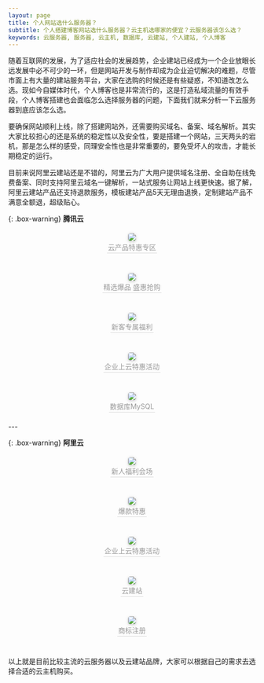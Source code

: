 ```yaml
---
layout: page
title: 个人网站选什么服务器？
subtitle: 个人搭建博客网站选什么服务器？云主机选哪家的便宜？云服务器该怎么选？
keywords: 云服务器, 服务器, 云主机, 数据库, 云建站, 个人建站, 个人博客
---
```



随着互联网的发展，为了适应社会的发展趋势，企业建站已经成为一个企业放眼长远发展中必不可少的一环，但是网站开发与制作却成为企业迫切解决的难题，尽管市面上有大量的建站服务平台，大家在选购的时候还是有些疑惑，不知道改怎么选。现如今自媒体时代，个人博客也是非常流行的，这是打造私域流量的有效手段，个人博客搭建也会面临怎么选择服务器的问题，下面我们就来分析一下云服务器到底应该怎么选。

要确保网站顺利上线，除了搭建网站外，还需要购买域名、备案、域名解析。其实大家比较担心的还是系统的稳定性以及安全性，要是搭建一个网站，三天两头的宕机，那是怎么样的感受，同理安全性也是非常重要的，要免受坏人的攻击，才能长期稳定的运行。

目前来说阿里云建站还是不错的，阿里云为广大用户提供域名注册、全自助在线免费备案、同时支持阿里云域名一键解析，一站式服务让网站上线更快速。据了解，阿里云建站产品还支持退款服务，模板建站产品5天无理由退换，定制建站产品不满意全额退，超级贴心。

{: .box-warning}
**腾讯云**

<!--云产品特惠专区-->
<center style="margin-bottom: 40px; margin-top: 20px">
	<a target="_blank"  href="https://url.cn/LoXI0x4U">
    <img style="border-radius: 0.3125em;
    box-shadow: 0 2px 4px 0 rgba(34,36,38,.12),0 2px 10px 0 rgba(34,36,38,.08);" 
    src="https://s1.ax1x.com/2022/09/27/xeMpj0.jpg">
    <br>
    <div style="color:orange; border-bottom: 1px solid #d9d9d9;
    display: inline-block;
    color: #999;
    padding: 2px;">云产品特惠专区</div>
    </a>
</center>

<!--精选爆品 盛惠抢购-->
<center style="margin-bottom: 20px; margin-top: 40px">
	<a target="_blank"  href="https://url.cn/i4j22S0n">
    <img style="border-radius: 0.3125em;
    box-shadow: 0 2px 4px 0 rgba(34,36,38,.12),0 2px 10px 0 rgba(34,36,38,.08);" 
    src="https://s1.ax1x.com/2022/09/28/xeMfbT.jpg">
    <br>
    <div style="color:orange; border-bottom: 1px solid #d9d9d9;
    display: inline-block;
    color: #999;
    padding: 2px;">精选爆品 盛惠抢购</div>
    </a>
</center>


<!--新客专属福利-->
<center style="margin-bottom: 20px; margin-top: 40px">
	<a target="_blank"  href="https://url.cn/Rm1SBHxo">
    <img style="border-radius: 0.3125em;
    box-shadow: 0 2px 4px 0 rgba(34,36,38,.12),0 2px 10px 0 rgba(34,36,38,.08);" 
    src="https://s1.ax1x.com/2022/09/28/xeMbx1.jpg">
    <br>
    <div style="color:orange; border-bottom: 1px solid #d9d9d9;
    display: inline-block;
    color: #999;
    padding: 2px;">新客专属福利</div>
    </a>
</center>

<!--企业上云特惠活动-->
<center style="margin-bottom: 20px; margin-top: 40px">
	<a target="_blank"  href="https://url.cn/lEbLGlEN">
    <img style="border-radius: 0.3125em;
    box-shadow: 0 2px 4px 0 rgba(34,36,38,.12),0 2px 10px 0 rgba(34,36,38,.08);" 
    src="https://s1.ax1x.com/2022/09/28/xeQCRA.jpg">
    <br>
    <div style="color:orange; border-bottom: 1px solid #d9d9d9;
    display: inline-block;
    color: #999;
    padding: 2px;">企业上云特惠活动</div>
    </a>
</center>


<!--数据库MySQL-->
<center style="margin-bottom: 20px; margin-top: 40px">
	<a target="_blank"  href="https://url.cn/I0yxjzcu">
    <img style="border-radius: 0.3125em;
    box-shadow: 0 2px 4px 0 rgba(34,36,38,.12),0 2px 10px 0 rgba(34,36,38,.08);" 
    src="https://s1.ax1x.com/2022/09/28/xeQZdS.jpg">
    <br>
    <div style="color:orange; border-bottom: 1px solid #d9d9d9;
    display: inline-block;
    color: #999;
    padding: 2px;">数据库MySQL</div>
    </a>
</center>
---

{: .box-warning}
**阿里云**

<!--新人福利会场-->
<center style="margin-bottom: 40px; margin-top: 20px">
	<a target="_blank"  href="https://www.aliyun.com/activity/new?source=5176.11533457&userCode=j6bryttg">
    <img style="border-radius: 0.3125em;
    box-shadow: 0 2px 4px 0 rgba(34,36,38,.12),0 2px 10px 0 rgba(34,36,38,.08);" 
    src="https://s1.ax1x.com/2022/09/28/xeQKRs.jpg">
    <br>
    <div style="color:orange; border-bottom: 1px solid #d9d9d9;
    display: inline-block;
    color: #999;
    padding: 2px;">新人福利会场</div>
    </a>
</center>

<!--爆款特惠-->
<center style="margin-bottom: 40px; margin-top: 20px">
	<a target="_blank"  href="https://www.aliyun.com/activity/daily/bestoffer?source=5176.11533457&userCode=j6bryttg">
    <img style="border-radius: 0.3125em;
    box-shadow: 0 2px 4px 0 rgba(34,36,38,.12),0 2px 10px 0 rgba(34,36,38,.08);" 
    src="https://s1.ax1x.com/2022/09/28/xeQaW9.jpg">
    <br>
    <div style="color:orange; border-bottom: 1px solid #d9d9d9;
    display: inline-block;
    color: #999;
    padding: 2px;">爆款特惠</div>
    </a>
</center>

<!--企业上云特惠活动-->
<center style="margin-bottom: 40px; margin-top: 20px">
	<a target="_blank"  href="https://www.aliyun.com/page-source/developer/important_features/plan/enterprise?source=5176.11533457&userCode=j6bryttg">
    <img style="border-radius: 0.3125em;
    box-shadow: 0 2px 4px 0 rgba(34,36,38,.12),0 2px 10px 0 rgba(34,36,38,.08);" 
    src="https://s1.ax1x.com/2022/09/28/xeQ3LV.png">
    <br>
    <div style="color:orange; border-bottom: 1px solid #d9d9d9;
    display: inline-block;
    color: #999;
    padding: 2px;">企业上云特惠活动</div>
    </a>
</center>


<!--云建站-->
<center style="margin-bottom: 40px; margin-top: 20px">
	<a target="_blank"  href="https://ac.aliyun.com/application/webdesign/sumei?source=5176.11533457&userCode=j6bryttg">
    <img style="border-radius: 0.3125em;
    box-shadow: 0 2px 4px 0 rgba(34,36,38,.12),0 2px 10px 0 rgba(34,36,38,.08);" 
    src="https://s1.ax1x.com/2022/09/28/xeQLWj.jpg">
    <br>
    <div style="color:orange; border-bottom: 1px solid #d9d9d9;
    display: inline-block;
    color: #999;
    padding: 2px;">云建站</div>
    </a>
</center>


<!--商标注册-->
<center style="margin-bottom: 40px; margin-top: 20px">
	<a target="_blank"  href="https://tm.aliyun.com/?source=5176.11533457&userCode=j6bryttg">
    <img style="border-radius: 0.3125em;
    box-shadow: 0 2px 4px 0 rgba(34,36,38,.12),0 2px 10px 0 rgba(34,36,38,.08);" 
    src="https://s1.ax1x.com/2022/09/28/xeQ4yt.jpg">
    <br>
    <div style="color:orange; border-bottom: 1px solid #d9d9d9;
    display: inline-block;
    color: #999;
    padding: 2px;">商标注册</div>
    </a>
</center>

以上就是目前比较主流的云服务器以及云建站品牌，大家可以根据自己的需求去选择合适的云主机购买。